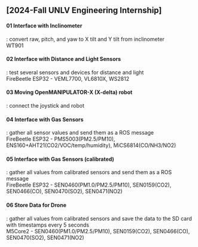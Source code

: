## [2024-Fall UNLV Engineering Internship]

#### 01 Interface with Inclinometer  
 : convert raw, pitch, and yaw to X tilt and Y tilt from inclinometer  
   WT901  
 
#### 02 Interface with Distance and Light Sensors  
 : test several sensors and devices for distance and light  
   FireBeetle ESP32 - VEML7700, VL6810X, WS2812  
 
#### 03 Moving OpenMANIPULATOR-X (X-delta) robot  
 : connect the joystick and robot  
 
#### 04 Interface with Gas Sensors  
 : gather all sensor values and send them as a ROS message  
   FireBeetle ESP32 - PMS5003(PM2.5/PM10), ENS160+AHT21(CO2/VOC/temp/humidity), MiCS6814(CO/NH3/NO2)  
 
#### 05 Interface with Gas Sensors (calibrated)  
 : gather all values from calibrated sensors and send them as a ROS message  
   FireBeetle ESP32 - SEN0460(PM1.0/PM2.5/PM10), SEN0159(CO2), SEN0466(CO), SEN0470(SO2), SEN0471(NO2)  
 
#### 06 Store Data for Drone
  : gather all values from calibrated sensors and save the data to the SD card with timestamps every 5 seconds  
    M5Core2 - SEN0460(PM1.0/PM2.5/PM10), SEN0159(CO2), SEN0466(CO), SEN0470(SO2), SEN0471(NO2)  
